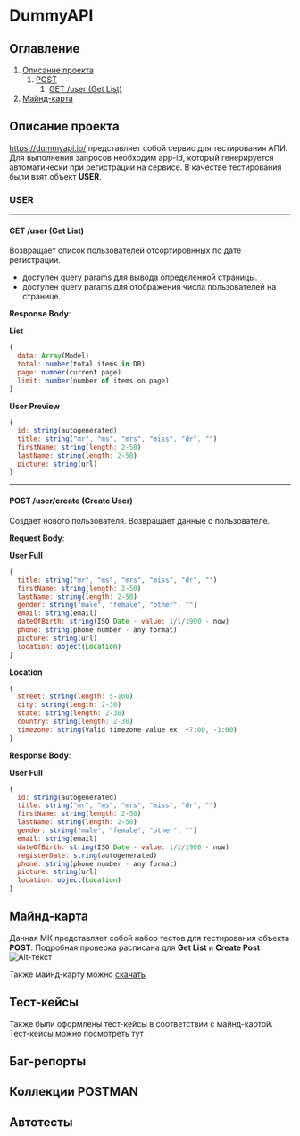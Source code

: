 # DummyAPI

## Оглавление
1. [Описание проекта](#Описание-проекта)
    1. [POST](#USER)
        1. [GET /user (Get List)](#GET-user-Get-List)
2. [Майнд-карта](#Майнд-карта)


## Описание проекта
https://dummyapi.io/ представляет собой сервис для тестирования АПИ. Для выполнения запросов необходим app-id, который генерируется автоматически при регистрации на сервисе. В качестве тестирования были взят объект **USER**.

### USER
____
#### GET /user (Get List)
Возвращает список пользователей отсортировнных по дате регистрации. 
- доступен query params для вывода определенной страницы.
- доступен query params для отображения числа пользователей на странице.

**Response Body**:

**List**
```javascript
{
  data: Array(Model)
  total: number(total items in DB)
  page: number(current page)
  limit: number(number of items on page)
}
```
**User Preview**
```javascript
{
  id: string(autogenerated)
  title: string("mr", "ms", "mrs", "miss", "dr", "")
  firstName: string(length: 2-50)
  lastName: string(length: 2-50)
  picture: string(url)
}
```
____
#### POST /user/create (Create User)
Создает нового пользователя. Возвращает данные о пользователе.

**Request Body**:

**User Full**
```javascript
{
  title: string("mr", "ms", "mrs", "miss", "dr", "")
  firstName: string(length: 2-50)
  lastName: string(length: 2-50)
  gender: string("male", "female", "other", "")
  email: string(email)
  dateOfBirth: string(ISO Date - value: 1/1/1900 - now)
  phone: string(phone number - any format)
  picture: string(url)
  location: object(Location)
}
```
**Location**
```javascript
{
  street: string(length: 5-100)
  city: string(length: 2-30)
  state: string(length: 2-30)
  country: string(length: 2-30)
  timezone: string(Valid timezone value ex. +7:00, -1:00)
}
```
**Response Body**:

**User Full**
```javascript
{
  id: string(autogenerated)
  title: string("mr", "ms", "mrs", "miss", "dr", "")
  firstName: string(length: 2-50)
  lastName: string(length: 2-50)
  gender: string("male", "female", "other", "")
  email: string(email)
  dateOfBirth: string(ISO Date - value: 1/1/1900 - now)
  registerDate: string(autogenerated)
  phone: string(phone number - any format)
  picture: string(url)
  location: object(Location)
}
```



## Майнд-карта
Данная МК представляет собой набор тестов для тестирования объекта **POST**. Подробная проверка расписана для **Get List** и **Create Post**
![Alt-текст](https://i.imgur.com/k4wusSC.png "МК")

Также майнд-карту можно [скачать](https://github.com/RetMiC/DummyAPI/blob/main/POST%20(2).xmind)

## Тест-кейсы
Также были оформлены тест-кейсы в соответствии с майнд-картой.
Тест-кейсы можно посмотреть тут

## Баг-репорты

## Коллекции POSTMAN

## Автотесты

